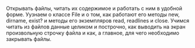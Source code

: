 Открывать файлы, читать их содержимое и работать с ним в удобной форме.
Уузнаем о классе File и о том, как работают его методы new, dirname, exist? и методы его экземпляров read, readlines и close. 
Учимся читать из файлов данные целиком и построчно, как выводить на экран произвольную строчку файла и как, 
а главное, для чего необходимо закрывать файлы.


